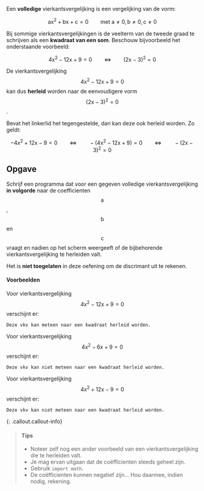 Een **volledige** vierkantsvergelijking is een vergelijking van de vorm:

$$\mathsf{ ax^2+bx+c = 0 \qquad \text{met } a\not = 0, b\not = 0, c \not = 0}$$

Bij sommige vierkantsvergelijkingen is de veelterm van de tweede graad te schrijven als een **kwadraat van een som**. Beschouw bijvoorbeeld het onderstaande voorbeeld:

$$
    \mathsf{ 4x^2 -12x + 9 = 0 \qquad \Leftrightarrow \qquad (2x-3)^2 = 0}
$$

De vierkantsvergelijking $$\mathsf{ 4x^2 -12x + 9 = 0}$$ kan dus **herleid** worden naar de eenvoudigere vorm $$\mathsf{ (2x-3)^2 = 0}$$.

Bevat het linkerlid het tegengestelde, dan kan deze ook herleid worden. Zo geldt:

$$
    \mathsf{ -4x^2 +12x -9 = 0 \qquad \Leftrightarrow \qquad -(4x^2 -12x +9) = 0 \qquad \Leftrightarrow \qquad -(2x-3)^2 = 0}
$$

## Opgave

Schrijf een programma dat voor een gegeven volledige vierkantsvergelijking **in volgorde** naar de coefficienten $$\mathsf{a}$$, $$\mathsf{b}$$ en $$\mathsf{c}$$ vraagt en nadien op het scherm weergeeft of de bijbehorende vierkantsvergelijking te herleiden valt.

Het is **niet toegelaten** in deze oefening om de discrimant uit te rekenen.

#### Voorbeelden
Voor vierkantsvergelijking $$\mathsf{ 4x^2 -12x + 9 = 0}$$ verschijnt er:
```
Deze vkv kan meteen naar een kwadraat herleid worden.
```

Voor vierkantsvergelijking $$\mathsf{ 4x^2 -6x + 9 = 0}$$ verschijnt er:
```
Deze vkv kan niet meteen naar een kwadraat herleid worden.
```

Voor vierkantsvergelijking $$\mathsf{ 4x^2 +12x - 9 = 0}$$ verschijnt er:
```
Deze vkv kan niet meteen naar een kwadraat herleid worden.
```

{: .callout.callout-info}
> #### Tips
> - Noteer zelf nog een ander voorbeeld van een vierkantsvergelijking die te herleiden valt.
> - Je mag ervan uitgaan dat de coëfficienten steeds geheel zijn.
> - Gebruik `import math`.
> - De coëfficienten kunnen negatief zijn... Hou daarmee, indien nodig, rekening.

